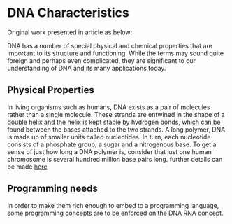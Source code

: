# DNA Characteristics

Original work presented in article as below:

DNA has a number of special physical and chemical properties that are important to its structure and functioning. While the terms may sound quite foreign and perhaps even complicated, they are significant to our understanding of DNA and its many applications today.

## Physical Properties
In living organisms such as humans, DNA exists as a pair of molecules rather than a single molecule. These strands are entwined in the shape of a double helix and the helix is kept stable by hydrogen bonds, which can be found between the bases attached to the two strands. A long polymer, DNA is made up of smaller units called nucleotides. In turn, each nucleotide consists of a phosphate group, a sugar and a nitrogenous base. To get a sense of just how long a DNA polymer is, consider that just one human chromosome is several hundred million base pairs long.
further details can be made [here](https://http://www.exploredna.co.uk/the-properties-dna.html)

## Programming needs
In order to make them rich enough to embed to a programming language, some programming concepts are to be enforced on the DNA RNA concept.
